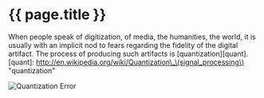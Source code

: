 ---
---
# {{ page.title }}

When people speak of digitization, of media, the humanities, the
world, it is usually with an implicit nod to fears regarding the
fidelity of the digital artifact.  The process of producing such
artifacts is [quantization][quant].
[quant]: http://en.wikipedia.org/wiki/Quantization\_\(signal_processing\) "quantization"

![Quantization Error](http://upload.wikimedia.org/wikipedia/commons/2/22/Quanterr.png)
